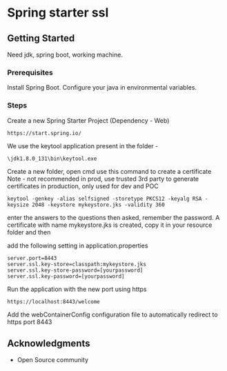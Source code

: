 # Spring starter ssl

## Getting Started

Need jdk, spring boot, working machine.

### Prerequisites

Install Spring Boot.
Configure your java in environmental variables.


### Steps

Create a new Spring Starter Project (Dependency - Web)

```
https://start.spring.io/
```
We use the keytool application present in the folder -

```
\jdk1.8.0_131\bin\keytool.exe
```

Create a new folder, open cmd use this command to create a certificate
Note - not recommended in prod, use trusted 3rd party to generate certificates in production, only used for dev and POC

```
keytool -genkey -alias selfsigned -storetype PKCS12 -keyalg RSA -keysize 2048 -keystore mykeystore.jks -validity 360
```
enter the answers to the questions then asked, remember the password.
A certificate with name mykeystore.jks is created, copy it in your resource folder and then

add the following setting in application.properties

```
server.port=8443
server.ssl.key-store=classpath:mykeystore.jks
server.ssl.key-store-password=[yourpassword]
server.ssl.key-password=[yourpassword]
```
Run the application with the new port using https

```
https://localhost:8443/welcome
```

Add the webContainerConfig configuration file to automatically redirect to https port 8443

## Acknowledgments

* Open Source community
